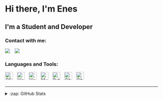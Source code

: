 # Hi there, I'm Enes 

## I'm a Student and Developer


### Contact with me:
[<img src="https://img.icons8.com/color/48/000000/instagram-new--v1.png"/>][instagram]
&nbsp;&nbsp;
[<img src="https://img.icons8.com/fluency/48/000000/linkedin.png"/>][linkedin]

### Languages and Tools:
<img align="left" alt="CSharp" width="26px" src="https://cdn.jsdelivr.net/gh/devicons/devicon/icons/csharp/csharp-original.svg" style="padding-right:10px;" />
<img align="left" alt="VisualStudio" width="26px" src="https://cdn.jsdelivr.net/gh/devicons/devicon/icons/visualstudio/visualstudio-plain.svg" style="padding-right:10px;" />
<img align="left" alt="Visual Studio Code" width="26px" src="https://cdn.jsdelivr.net/gh/devicons/devicon/icons/vscode/vscode-original.svg" style="padding-right:10px;" />
<img align="left" alt="MySQL" width="26px" src="https://cdn.jsdelivr.net/gh/devicons/devicon/icons/mysql/mysql-original.svg" style="padding-right:10px;" />
<img align="left" alt="Python" width="26px" src="https://cdn.jsdelivr.net/gh/devicons/devicon/icons/python/python-original.svg" style="padding-right:10px;" />
<img align="left" alt="Git" width="26px" src="https://cdn.jsdelivr.net/gh/devicons/devicon/icons/git/git-original.svg" style="padding-right:10px;" />
<img align="left" alt="GitHub" width="26px" src="https://user-images.githubusercontent.com/3369400/139447912-e0f43f33-6d9f-45f8-be46-2df5bbc91289.png" style="padding-right:10px;" />


<br />
<br />

---

<details>
  <summary>:zap: GitHub Stats</summary>

  [<img align="left" alt="codeSTACKr's GitHub Stats" src="https://github-readme-stats.vercel.app/api?username=enesgelmez&show_icons=true&hide_border=false&title_color=ff652f&icon_color=FFE400&bg_color=09131B&text_color=ffffff&border_color=0c1a25" />][github]
 

</details>

[github]: https://github.com/EnesGelmez
[linkedin]: https://www.linkedin.com/in/enes-gelmez-514397197/
[instagram]: https://www.instagram.com/enesgelmez
